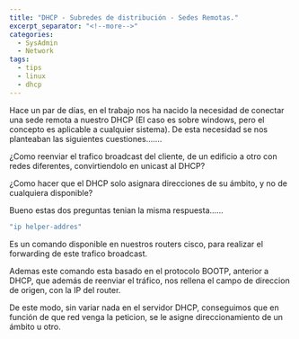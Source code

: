 ```yaml
---
title: "DHCP - Subredes de distribución - Sedes Remotas."
excerpt_separator: "<!--more-->"
categories:
  - SysAdmin
  - Network
tags:
  - tips
  - linux
  - dhcp
---
```

Hace un par de días, en el trabajo nos ha nacido la necesidad de conectar una sede remota a nuestro DHCP (El caso es sobre windows, pero el concepto es aplicable a cualquier sistema).
De esta necesidad se nos planteaban las siguientes cuestiones.......
<!--more-->

¿Como reenviar el trafico broadcast del cliente, de un edificio a otro con redes diferentes, convirtiendolo en unicast al DHCP?

¿Como hacer que el DHCP solo asignara direcciones de su ámbito, y no de cualquiera disponible?

Bueno estas dos preguntas tenian la misma respuesta......
```bash
"ip helper-addres"
```

Es un comando disponible en nuestros routers cisco, para realizar el forwarding de este trafico broadcast.

Ademas este comando esta basado en el protocolo BOOTP, anterior a DHCP, que además de reenviar el tráfico, nos rellena el campo de direccion de origen, con la IP del router.

De este modo, sin variar nada en el servidor DHCP, conseguimos que en función de que red venga la peticion, se le asigne direccionamiento de un ámbito u otro.